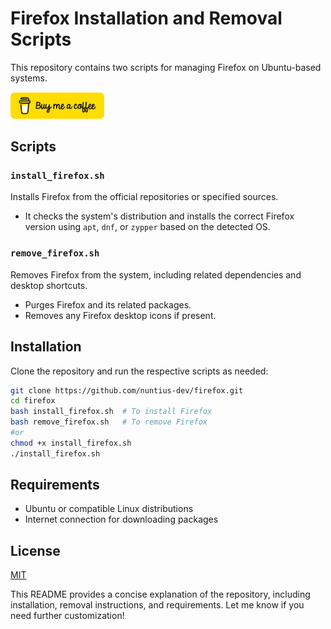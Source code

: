 # Firefox Installation and Removal Scripts

This repository contains two scripts for managing Firefox on Ubuntu-based systems.

<a href="https://ko-fi.com/P5P013UUGZ">
    <img src="https://github.com/nuntius-dev/badips/raw/main/kofi.png" alt="comprar cafe" width="150" />
</a>

## Scripts

### `install_firefox.sh`
Installs Firefox from the official repositories or specified sources.

- It checks the system's distribution and installs the correct Firefox version using `apt`, `dnf`, or `zypper` based on the detected OS.

### `remove_firefox.sh`
Removes Firefox from the system, including related dependencies and desktop shortcuts.

- Purges Firefox and its related packages.
- Removes any Firefox desktop icons if present.

## Installation

Clone the repository and run the respective scripts as needed:

```bash
git clone https://github.com/nuntius-dev/firefox.git
cd firefox
bash install_firefox.sh  # To install Firefox
bash remove_firefox.sh   # To remove Firefox
#or
chmod +x install_firefox.sh
./install_firefox.sh
```

## Requirements
- Ubuntu or compatible Linux distributions
- Internet connection for downloading packages

## License
[MIT](LICENSE)


This README provides a concise explanation of the repository, including installation, removal instructions, and requirements. Let me know if you need further customization!
